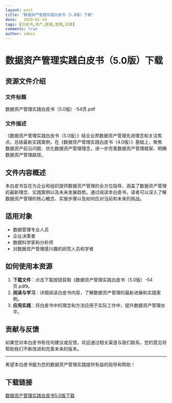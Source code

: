 ```yaml
---
layout: post
title: "数据资产管理实践白皮书（5.0版）下载"
date:   2020-01-19
tags: [白皮书,资产,数据,管理,实践]
comments: true
author: admin
---
```

# 数据资产管理实践白皮书（5.0版）下载

## 资源文件介绍

### 文件标题
数据资产管理实践白皮书（5.0版）-54页.pdf

### 文件描述
《数据资产管理实践白皮书（5.0版）》结合业界数据资产管理先进理念和关注焦点，总结最新实践案例，在《数据资产管理实践白皮书（4.0版）》基础上，聚焦数据资产前沿问题、优化数据资产管理理念，进一步完善数据资产管理框架、明确数据资产管理路径。

## 文件内容概述

本白皮书旨在为企业和组织提供数据资产管理的全方位指导，涵盖了数据资产管理的最新理念、实践案例以及未来发展趋势。通过阅读本白皮书，读者可以深入了解数据资产管理的核心概念、实施步骤以及如何应对当前和未来的挑战。

## 适用对象

- 数据管理专业人员
- 企业决策者
- 数据科学家和分析师
- 对数据资产管理感兴趣的研究人员和学者

## 如何使用本资源

1. **下载文件**：点击下载按钮获取《数据资产管理实践白皮书（5.0版）-54页.pdf》。
2. **阅读与学习**：详细阅读白皮书内容，了解数据资产管理的最新进展和实践案例。
3. **应用实践**：将白皮书中的理念和方法应用于实际工作中，提升数据资产管理水平。

## 贡献与反馈

如果您对本白皮书有任何建议或反馈，欢迎通过相关渠道与我们联系。您的意见将帮助我们不断改进和完善未来的版本。

---

希望本白皮书能为您的数据资产管理实践提供有益的指导和帮助！

## 下载链接

[数据资产管理实践白皮书5.0版下载](https://pan.quark.cn/s/c08e7c239d6b)